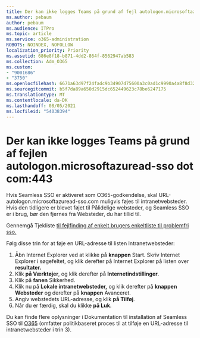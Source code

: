 ```yaml
---
title: Der kan ikke logges Teams på grund af fejl autologon.microsoftazuread-sso.com:443
ms.author: pebaum
author: pebaum
ms.audience: ITPro
ms.topic: article
ms.service: o365-administration
ROBOTS: NOINDEX, NOFOLLOW
localization_priority: Priority
ms.assetid: 686e8f18-b871-4dd2-864f-8562947ab583
ms.collection: Adm_O365
ms.custom:
- "9001686"
- "3750"
ms.openlocfilehash: 6671a63d97f24fadc9b34907d75600a3c0ad1c9990a4a8f8d32034c11e8a952e
ms.sourcegitcommit: b5f7da89a650d2915dc652449623c78be6247175
ms.translationtype: MT
ms.contentlocale: da-DK
ms.lasthandoff: 08/05/2021
ms.locfileid: "54038394"
---
```

# <a name="unable-to-log-into-teams-due-to-error-autologonmicrosoftazuread-sso-dot-com443"></a>Der kan ikke logges Teams på grund af fejlen autologon.microsoftazuread-sso dot com:443

Hvis Seamless SSO er aktiveret som O365-godkendelse, skal URL-autologon.microsoftazuread-sso.com muligvis føjes til intranetwebsteder.  Hvis den tidligere er blevet føjet til Pålidelige websteder, og Seamless SSO er i brug, bør den fjernes fra Websteder, du har tillid til.

Gennemgå Tjekliste [til fejlfinding af enkelt brugers enkeltliste til problemfri sso.](https://docs.microsoft.com/azure/active-directory/hybrid/tshoot-connect-sso#troubleshooting-checklist)

Følg disse trin for at føje en URL-adresse til listen Intranetwebsteder:

1. Åbn Internet Explorer ved at klikke på **knappen** Start. Skriv Internet Explorer i søgefeltet, og klik derefter på Internet Explorer på listen over **resultater.**
2. Klik **på Værktøjer**, og klik derefter på **Internetindstillinger**.
3. Klik på **fanen** Sikkerhed.
4. Klik nu på **Lokale intranetwebsteder,** og klik derefter på **knappen Websteder** og derefter på **knappen** Avanceret.
5. Angiv webstedets URL-adresse, og klik **på Tilføj**.
6. Når du er færdig, skal du klikke **på Luk**.

Du kan finde flere oplysninger i Dokumentation til installation af Seamless SSO til [O365](https://docs.microsoft.com/azure/active-directory/hybrid/how-to-connect-sso-quick-start) (omfatter politikbaseret proces til at tilføje en URL-adresse til intranetwebsteder i trin 3).
